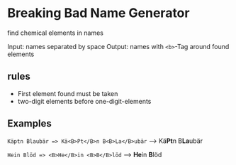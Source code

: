 # Breaking Bad Name Generator
find chemical elements in names

Input: names separated by space
Output: names with `<b>`-Tag around found elements
  
## rules
- First element found must be taken
- two-digit elements before one-digit-elements

## Examples
`Käptn Blaubär => Kä<B>Pt</B>n B<B>La</B>ubär` --> Kä<B>Pt</B>n B<B>La</B>ubär

`Hein Blöd => <B>He</B>in <B>B</B>löd` --> <B>He</B>in <B>B</B>löd


